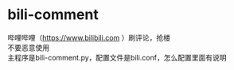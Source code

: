 # bili-comment
哔哩哔哩（https://www.bilibili.com ）刷评论，抢楼  
不要恶意使用  
主程序是bili-comment.py，配置文件是bili.conf，怎么配置里面有说明
